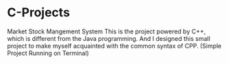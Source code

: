 # C-Projects
Market Stock Mangement System
This is the project powered by C++, which is different from the Java programming. And I designed this small project to make myself acquainted with the common syntax of CPP.
(Simple Project Running on Terminal)
